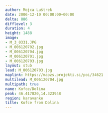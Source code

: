 ```yaml
---
author: Mojca Luštrek
date: 2006-12-10 00:00:00+00:00
delta: 886
difflevel: 3
duration: 4
height: 1488
image:
- M_3_0331.JPG
- M_006120702.jpg
- M_006120704.jpg
- M_006120701.jpg
- M_006120703.jpg
layout: stub
lead: M_006120703.jpg
maplink: https://mapzs.projekti.si/poi/34621
multilead: M_006120704.jpg
multipath: true
name: Kofce/Dolina
peak: 46.417820,14.323948
region: karavanke
title: Kofce from Dolina
---
```

